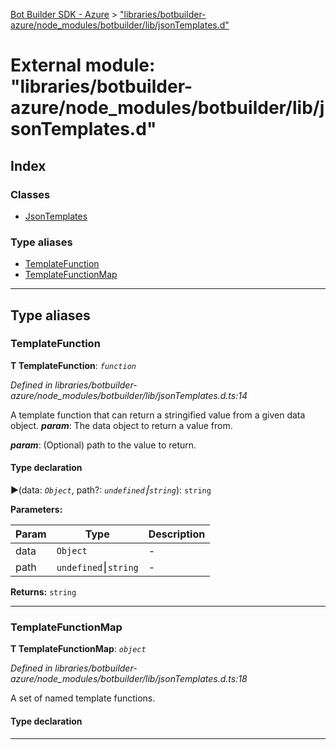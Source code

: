 [Bot Builder SDK - Azure](../README.md) > ["libraries/botbuilder-azure/node_modules/botbuilder/lib/jsonTemplates.d"](../modules/_libraries_botbuilder_azure_node_modules_botbuilder_lib_jsontemplates_d_.md)



# External module: "libraries/botbuilder-azure/node_modules/botbuilder/lib/jsonTemplates.d"

## Index

### Classes

* [JsonTemplates](../classes/_libraries_botbuilder_azure_node_modules_botbuilder_lib_jsontemplates_d_.jsontemplates.md)


### Type aliases

* [TemplateFunction](_libraries_botbuilder_azure_node_modules_botbuilder_lib_jsontemplates_d_.md#templatefunction)
* [TemplateFunctionMap](_libraries_botbuilder_azure_node_modules_botbuilder_lib_jsontemplates_d_.md#templatefunctionmap)



---
## Type aliases
<a id="templatefunction"></a>

###  TemplateFunction

**Τ TemplateFunction**:  *`function`* 

*Defined in libraries/botbuilder-azure/node_modules/botbuilder/lib/jsonTemplates.d.ts:14*



A template function that can return a stringified value from a given data object.
*__param__*: The data object to return a value from.

*__param__*: (Optional) path to the value to return.


#### Type declaration
►(data: *`Object`*, path?: *`undefined`⎮`string`*): `string`



**Parameters:**

| Param | Type | Description |
| ------ | ------ | ------ |
| data | `Object`   |  - |
| path | `undefined`⎮`string`   |  - |





**Returns:** `string`






___

<a id="templatefunctionmap"></a>

###  TemplateFunctionMap

**Τ TemplateFunctionMap**:  *`object`* 

*Defined in libraries/botbuilder-azure/node_modules/botbuilder/lib/jsonTemplates.d.ts:18*



A set of named template functions.

#### Type declaration


[name: `string`]: [TemplateFunction](_libraries_botbuilder_azure_node_modules_botbuilder_lib_jsontemplates_d_.md#templatefunction)






___



